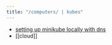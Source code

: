 ```yaml
---
title: "/computers/ | kubes"
---
```


- [setting up minikube locally with dns](https://minikube.sigs.k8s.io/docs/handbook/addons/ingress-dns/)
- [[cloud]]